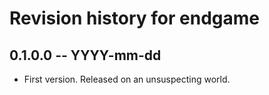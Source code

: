 # Revision history for endgame

## 0.1.0.0 -- YYYY-mm-dd

* First version. Released on an unsuspecting world.
